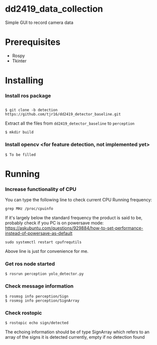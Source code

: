 # dd2419_data_collection
Simple GUI to record camera data

# Prerequisites

- Rospy
- Tkinter

# Installing
### Install ros package
```

$ git clone -b detection https://github.com/tjr16/dd2419_detector_baseline.git
```
Extract all the files from `dd2419_detector_baseline` to `perception`
```
$ mkdir build
```

### Install opencv <for feature detection, not implemented yet>
```
$ To be filled
```
# Running
### Increase functionality of CPU
You can type the following line to check current CPU Running frequency:
```
grep MHz /proc/cpuinfo
```
If it's largely below the standard frequency the product is said to be, probably check if you PC is on powersave mode:
https://askubuntu.com/questions/929884/how-to-set-performance-instead-of-powersave-as-default
```
sudo systemctl restart cpufrequtils
```
Above line is just for convenience for me.
### Get ros node started
```
$ rosrun perception yolo_detector.py
```

### Check message information
```
$ rosmsg info perception/Sign
$ rosmsg info perception/SignArray
```
### Check rostopic 
```
$ rostopic echo sign/detected
```
The echoing information should be of type SignArray which refers to an array of the signs it is detected currently, empty if no detection found
